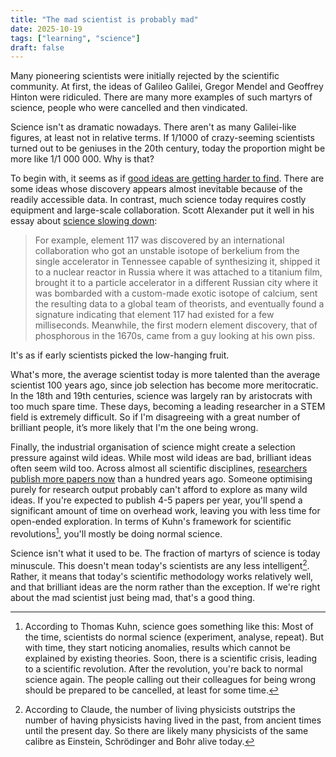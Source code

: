 ```yaml
---
title: "The mad scientist is probably mad"
date: 2025-10-19
tags: ["learning", "science"]
draft: false
---
```


Many pioneering scientists were initially rejected by the scientific community. At first, the ideas of Galileo Galilei, Gregor Mendel and Geoffrey Hinton were ridiculed. There are many more examples of such martyrs of science, people who were cancelled and then vindicated.

Science isn't as dramatic nowadays. There aren't as many Galilei-like figures, at least not in relative terms. If 1/1000 of crazy-seeming scientists turned out to be geniuses in the 20th century, today the proportion might be more like 1/1 000 000. Why is that?

To begin with, it seems as if [good ideas are getting harder to find](https://web.stanford.edu/~chadj/IdeaPF.pdf). There are some ideas whose discovery appears almost inevitable because of the readily accessible data. In contrast, much science today requires costly equipment and large-scale collaboration. Scott Alexander put it well in his essay about [science slowing down](https://www.lesswrong.com/posts/v7c47vjta3mavY3QC/is-science-slowing-down):

> For example, element 117 was discovered by an international collaboration who got an unstable isotope of berkelium from the single accelerator in Tennessee capable of synthesizing it, shipped it to a nuclear reactor in Russia where it was attached to a titanium film, brought it to a particle accelerator in a different Russian city where it was bombarded with a custom-made exotic isotope of calcium, sent the resulting data to a global team of theorists, and eventually found a signature indicating that element 117 had existed for a few milliseconds. Meanwhile, the first modern element discovery, that of phosphorous in the 1670s, came from a guy looking at his own piss.

It's as if early scientists picked the low-hanging fruit.

What's more, the average scientist today is more talented than the average scientist 100 years ago, since job selection has become more meritocratic. In the 18th and 19th centuries, science was largely ran by aristocrats with too much spare time. These days, becoming a leading researcher in a STEM field is extremely difficult. So if I'm disagreeing with a great number of brilliant people, it’s more likely that I'm the one being wrong.

Finally, the industrial organisation of science might create a selection pressure against wild ideas. While most wild ideas are bad, brilliant ideas often seem wild too. Across almost all scientific disciplines, [researchers publish more papers now](https://www.researchgate.net/figure/A-Average-number-of-co-authors-per-paper-published-by-individual-scientists-during-the_fig1_297723759) than a hundred years ago. Someone optimising purely for research output probably can't afford to explore as many wild ideas. If you're expected to publish 4-5 papers per year, you'll spend a significant amount of time on overhead work, leaving you with less time for open-ended exploration. In terms of Kuhn's framework for scientific revolutions[^Kuhn], you'll mostly be doing normal science.

Science isn't what it used to be. The fraction of martyrs of science is today minuscule. This doesn't mean today's scientists are any less intelligent[^einstein]. Rather, it means that today's scientific methodology works relatively well, and that brilliant ideas are the norm rather than the exception. If we're right about the mad scientist just being mad, that's a good thing.

[^Kuhn]: According to Thomas Kuhn, science goes something like this: Most of the time, scientists do normal science (experiment, analyse, repeat). But with time, they start noticing anomalies, results which cannot be explained by existing theories. Soon, there is a scientific crisis, leading to a scientific revolution. After the revolution, you're back to normal science again. The people calling out their colleagues for being wrong should be prepared to be cancelled, at least for some time.
[^einstein]: According to Claude, the number of living physicists outstrips the number of having physicists having lived in the past, from ancient times until the present day. So there are likely many physicists of the same calibre as Einstein, Schrödinger and Bohr alive today.

